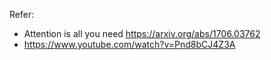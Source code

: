 Refer:
* Attention is all you need https://arxiv.org/abs/1706.03762
* https://www.youtube.com/watch?v=Pnd8bCJ4Z3A
